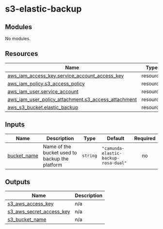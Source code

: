 # s3-elastic-backup

<!-- BEGIN_TF_DOCS -->
## Modules

No modules.
## Resources

| Name | Type |
|------|------|
| [aws_iam_access_key.service_account_access_key](https://registry.terraform.io/providers/hashicorp/aws/latest/docs/resources/iam_access_key) | resource |
| [aws_iam_policy.s3_access_policy](https://registry.terraform.io/providers/hashicorp/aws/latest/docs/resources/iam_policy) | resource |
| [aws_iam_user.service_account](https://registry.terraform.io/providers/hashicorp/aws/latest/docs/resources/iam_user) | resource |
| [aws_iam_user_policy_attachment.s3_access_attachment](https://registry.terraform.io/providers/hashicorp/aws/latest/docs/resources/iam_user_policy_attachment) | resource |
| [aws_s3_bucket.elastic_backup](https://registry.terraform.io/providers/hashicorp/aws/latest/docs/resources/s3_bucket) | resource |
## Inputs

| Name | Description | Type | Default | Required |
|------|-------------|------|---------|:--------:|
| <a name="input_bucket_name"></a> [bucket\_name](#input\_bucket\_name) | Name of the bucket used to backup the platform | `string` | `"camunda-elastic-backup-rosa-dual"` | no |
## Outputs

| Name | Description |
|------|-------------|
| <a name="output_s3_aws_access_key"></a> [s3\_aws\_access\_key](#output\_s3\_aws\_access\_key) | n/a |
| <a name="output_s3_aws_secret_access_key"></a> [s3\_aws\_secret\_access\_key](#output\_s3\_aws\_secret\_access\_key) | n/a |
| <a name="output_s3_bucket_name"></a> [s3\_bucket\_name](#output\_s3\_bucket\_name) | n/a |
<!-- END_TF_DOCS -->
